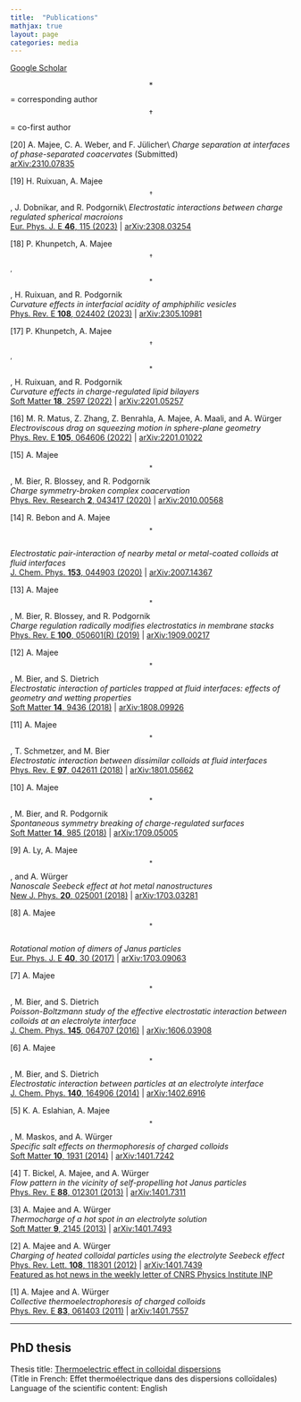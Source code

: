 ```yaml
---
title:  "Publications"
mathjax: true
layout: page
categories: media
---
```


[Google Scholar](https://scholar.google.com/citations?user=UJs3kXkAAAAJ&hl=en&oi=ao)

$$*$$ = corresponding author<br>
$$\dagger$$ = co-first author

[20] A. Majee, C. A. Weber, and F. Jülicher\\
_Charge separation at interfaces of phase-separated coacervates_ (Submitted)<br>
[arXiv:2310.07835](https://doi.org/10.48550/arXiv.2310.07835)

[19] H. Ruixuan, A. Majee<sup>$$\dagger$$</sup>, J. Dobnikar, and R. Podgornik\\
_Electrostatic interactions between charge regulated spherical macroions_<br>
[Eur. Phys. J. E **46**, 115 (2023)](https://doi.org/10.1140/epje/s10189-023-00373-9) | [arXiv:2308.03254](https://doi.org/10.48550/arXiv.2308.03254)

[18] P. Khunpetch, A. Majee<sup>$$\dagger$$,$$*$$</sup>, H. Ruixuan, and R. Podgornik<br>
<em>Curvature effects in interfacial acidity of amphiphilic vesicles</em><br>
[Phys. Rev. E **108**, 024402 (2023)](https://doi.org/10.1103/PhysRevE.108.024402) | [arXiv:2305.10981](https://doi.org/10.48550/arXiv.2305.10981)

[17] P. Khunpetch, A. Majee<sup>$$\dagger$$,$$*$$</sup>, H. Ruixuan, and R. Podgornik<br>
<em>Curvature effects in charge-regulated lipid bilayers </em><br>
[Soft Matter **18**, 2597 (2022)](https://doi.org/10.1039/D1SM01665B) | [arXiv:2201.05257](https://doi.org/10.48550/arXiv.2201.05257)

[16] M. R. Matus, Z. Zhang, Z. Benrahla, A. Majee, A. Maali, and A. Würger<br>
<em>Electroviscous drag on squeezing motion in sphere-plane geometry</em><br>
[Phys. Rev. E **105**, 064606 (2022)](https://doi.org/10.1103/PhysRevE.105.064606) | [arXiv:2201.01022](https://doi.org/10.48550/arXiv.2201.01022)

[15] A. Majee<sup>$$*$$</sup>, M. Bier, R. Blossey, and R. Podgornik<br>
<em>Charge symmetry-broken complex coacervation</em><br>
[Phys. Rev. Research **2**, 043417 (2020)](https://doi.org/10.1103/PhysRevResearch.2.043417) | [arXiv:2010.00568](https://doi.org/10.48550/arXiv.2010.00568)

[14] R. Bebon and A. Majee<sup>$$*$$</sup><br>
<em>Electrostatic pair-interaction of nearby metal or metal-coated colloids at fluid interfaces</em><br>
[J. Chem. Phys. **153**, 044903 (2020)](https://doi.org/10.1063/5.0013298) | [arXiv:2007.14367](https://doi.org/10.48550/arXiv.2007.14367)

[13] A. Majee<sup>$$*$$</sup>, M. Bier, R. Blossey, and R. Podgornik<br>
<em>Charge regulation radically modifies electrostatics in membrane stacks</em><br>
[Phys. Rev. E **100**, 050601(R) (2019)](https://doi.org/10.1103/PhysRevE.100.050601) | [arXiv:1909.00217](https://doi.org/10.48550/arXiv.1909.00217)

[12] A. Majee<sup>$$*$$</sup>, M. Bier, and S. Dietrich<br>
<em>Electrostatic interaction of particles trapped at fluid interfaces: effects of geometry and wetting properties</em><br>
[Soft Matter **14**, 9436 (2018)](https://doi.org/10.1039/C8SM01765D) | [arXiv:1808.09926](https://doi.org/10.48550/arXiv.1808.09926)

[11] A. Majee<sup>$$*$$</sup>, T. Schmetzer, and M. Bier<br>
<em>Electrostatic interaction between dissimilar colloids at fluid interfaces</em><br>
[Phys. Rev. E **97**, 042611 (2018)](https://doi.org/10.1103/PhysRevE.97.042611) | [arXiv:1801.05662](https://doi.org/10.48550/arXiv.1801.05662)

[10] A. Majee<sup>$$*$$</sup>, M. Bier, and R. Podgornik<br>
<em>Spontaneous symmetry breaking of charge-regulated surfaces</em><br>
[Soft Matter **14**, 985 (2018)](https://doi.org/10.1039/C7SM02270K) | [arXiv:1709.05005](https://doi.org/10.48550/arXiv.1709.05005)

[9] A. Ly, A. Majee<sup>$$*$$</sup>, and A. Würger<br>
<em>Nanoscale Seebeck effect at hot metal nanostructures</em><br>
[New J. Phys. **20**, 025001 (2018)](https://doi.org/10.1088/1367-2630/aaa266) | [arXiv:1703.03281](https://doi.org/10.48550/arXiv.1703.03281)

[8] A. Majee<sup>$$*$$</sup><br>
<em>Rotational motion of dimers of Janus particles</em><br>
[Eur. Phys. J. E **40**, 30 (2017)](https://doi.org/10.1140/epje/i2017-11518-4) | [arXiv:1703.09063](https://doi.org/10.48550/arXiv.1703.09063)

[7] A. Majee<sup>$$*$$</sup>, M. Bier, and S. Dietrich<br>
<em>Poisson-Boltzmann study of the effective electrostatic interaction between colloids at an electrolyte interface</em><br>
[J. Chem. Phys. **145**, 064707 (2016)](https://doi.org/10.1063/1.4960623) | [arXiv:1606.03908](https://doi.org/10.48550/arXiv.1606.03908)

[6] A. Majee<sup>$$*$$</sup>, M. Bier, and S. Dietrich<br>
<em>Electrostatic interaction between particles at an electrolyte interface</em><br>
[J. Chem. Phys. **140**, 164906 (2014)](https://doi.org/10.1063/1.4872240) | [arXiv:1402.6916](https://doi.org/10.48550/arXiv.1402.6916)

[5] K. A. Eslahian, A. Majee<sup>$$*$$</sup>, M. Maskos, and A. Würger<br>
<em>Specific salt effects on thermophoresis of charged colloids</em><br>
[Soft Matter **10**, 1931 (2014)](https://doi.org/10.1039/C3SM52779D) | [arXiv:1401.7242](https://doi.org/10.48550/arXiv.1401.7242)

[4] T. Bickel, A. Majee, and A. Würger<br>
<em>Flow pattern in the vicinity of self-propelling hot Janus particles</em><br>
[Phys. Rev. E **88**, 012301 (2013)](https://doi.org/10.1103/PhysRevE.88.012301) | [arXiv:1401.7311](https://doi.org/10.48550/arXiv.1401.7311)

[3] A. Majee and A. Würger<br>
<em>Thermocharge of a hot spot in an electrolyte solution</em><br>
[Soft Matter **9**, 2145 (2013)](https://doi.org/10.1039/C2SM26680F) | [arXiv:1401.7493](https://doi.org/10.48550/arXiv.1401.7493)

[2] A. Majee and A. Würger<br>
<em>Charging of heated colloidal particles using the electrolyte Seebeck effect</em><br>
[Phys. Rev. Lett. **108**, 118301 (2012)](https://doi.org/10.1103/PhysRevLett.108.118301) | [arXiv:1401.7439](https://doi.org/10.48550/arXiv.1401.7439)<br>
[Featured as hot news in the weekly letter of CNRS Physics Institute INP](http://archives.cnrs.fr/inp/article/695)

[1] A. Majee and A. Würger<br>
<em>Collective thermoelectrophoresis of charged colloids</em><br>
[Phys. Rev. E **83**, 061403 (2011)](https://doi.org/10.1103/PhysRevE.83.061403) | [arXiv:1401.7557](https://doi.org/10.48550/arXiv.1401.7557)

---

## PhD thesis

Thesis title: [Thermoelectric effect in colloidal dispersions](https://theses.fr/2012BOR14568)<br>
(Title in French: Effet thermoélectrique dans des dispersions colloïdales)<br>
Language of the scientific content: English
